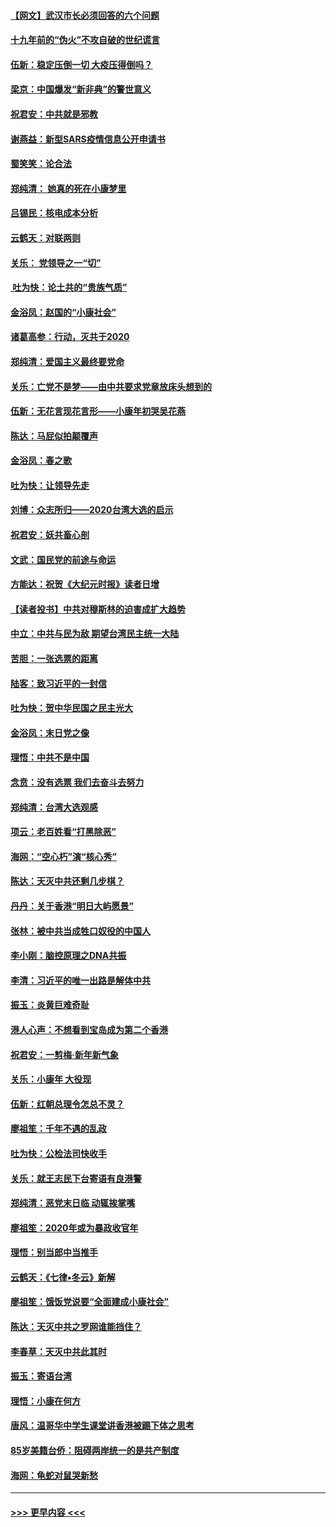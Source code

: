#### [【网文】武汉市长必须回答的六个问题](../pages/nsc993/n11813848.md?t=01230401) 
#### [十九年前的“伪火”不攻自破的世纪谎言](../pages/nsc993/n11813238.md?t=01230401) 
#### [伍新：稳定压倒一切 大疫压得倒吗？](../pages/nsc993/n11812634.md?t=01230401) 
#### [梁京：中国爆发“新非典”的警世意义](../pages/nsc993/n11812554.md?t=01230401) 
#### [祝君安：中共就是邪教](../pages/nsc993/n11812431.md?t=01230401) 
#### [谢燕益：新型SARS疫情信息公开申请书](../pages/nsc993/n11808840.md?t=01230401) 
#### [蜀笑笑：论合法](../pages/nsc993/n11808064.md?t=01230401) 
#### [郑纯清： 她真的死在小康梦里](../pages/nsc993/n11806623.md?t=01230401) 
#### [吕锡民：核电成本分析](../pages/nsc993/n11806284.md?t=01230401) 
#### [云鹤天：对联两则](../pages/nsc993/n11805957.md?t=01230401) 
#### [关乐： 党领导之一“切”](../pages/nsc993/n11804505.md?t=01230401) 
#### [ 吐为快：论土共的“贵族气质”](../pages/nsc993/n11804490.md?t=01230401) 
#### [金浴凤：赵国的“小康社会”](../pages/nsc993/n11804452.md?t=01230401) 
#### [诸葛高参：行动，灭共于2020](../pages/nsc993/n11804120.md?t=01230401) 
#### [郑纯清：爱国主义最终要党命](../pages/nsc993/n11802197.md?t=01230401) 
#### [关乐：亡党不是梦——由中共要求党章放床头想到的](../pages/nsc993/n11802156.md?t=01230401) 
#### [伍新：无花言现花言形——小康年初哭吴花燕](../pages/nsc993/n11800044.md?t=01230401) 
#### [陈达：马屁似拍颠覆声](../pages/nsc993/n11800010.md?t=01230401) 
#### [金浴凤：春之歌](../pages/nsc993/n11797687.md?t=01230401) 
#### [吐为快：让领导先走](../pages/nsc993/n11797512.md?t=01230401) 
#### [刘博：众志所归——2020台湾大选的启示](../pages/nsc993/n11796878.md?t=01230401) 
#### [祝君安：妖共畜心剖](../pages/nsc993/n11794273.md?t=01230401) 
#### [文武：国民党的前途与命运](../pages/nsc993/n11794198.md?t=01230401) 
#### [方能达：祝贺《大纪元时报》读者日增](../pages/nsc993/n11793807.md?t=01230401) 
#### [【读者投书】中共对穆斯林的迫害成扩大趋势](../pages/nsc993/n11791371.md?t=01230401) 
#### [中立：中共与民为敌 期望台湾民主统一大陆](../pages/nsc993/n11790392.md?t=01230401) 
#### [苦胆：一张选票的距离](../pages/nsc993/n11788914.md?t=01230401) 
#### [陆客：致习近平的一封信](../pages/nsc993/n11788867.md?t=01230401) 
#### [吐为快：贺中华民国之民主光大](../pages/nsc993/n11788618.md?t=01230401) 
#### [金浴凤：末日党之像](../pages/nsc993/n11787475.md?t=01230401) 
#### [理悟：中共不是中国](../pages/nsc993/n11787463.md?t=01230401) 
#### [念贲：没有选票  我们去奋斗去努力](../pages/nsc993/n11787398.md?t=01230401) 
#### [郑纯清：台湾大选观感](../pages/nsc993/n11786210.md?t=01230401) 
#### [项云：老百姓看“打黑除恶”](../pages/nsc993/n11785398.md?t=01230401) 
#### [海网：“空心朽”演“核心秀”](../pages/nsc993/n11783874.md?t=01230401) 
#### [陈达：天灭中共还剩几步棋？](../pages/nsc993/n11783719.md?t=01230401) 
#### [丹丹：关于香港“明日大屿愿景”](../pages/nsc993/n11783273.md?t=01230401) 
#### [张林：被中共当成牲口奴役的中国人](../pages/nsc993/n11782397.md?t=01230401) 
#### [李小刚：脑控原理之DNA共振](../pages/nsc993/n11780962.md?t=01230401) 
#### [李清：习近平的唯一出路是解体中共](../pages/nsc993/n11780866.md?t=01230401) 
#### [振玉：炎黄巨难奇耻](../pages/nsc993/n11779632.md?t=01230401) 
#### [港人心声：不想看到宝岛成为第二个香港](../pages/nsc993/n11778817.md?t=01230401) 
#### [祝君安：一剪梅‧新年新气象](../pages/nsc993/n11776340.md?t=01230401) 
#### [关乐：小康年 大役现](../pages/nsc993/n11774213.md?t=01230401) 
#### [伍新：红朝总理令怎总不灵？](../pages/nsc993/n11770813.md?t=01230401) 
#### [廖祖笙：千年不遇的乱政](../pages/nsc993/n11770373.md?t=01230401) 
#### [吐为快：公检法司快收手](../pages/nsc993/n11770359.md?t=01230401) 
#### [关乐：就王志民下台寄语有良港警](../pages/nsc993/n11769903.md?t=01230401) 
#### [郑纯清：恶党末日临 动辄挨掌嘴](../pages/nsc993/n11769356.md?t=01230401) 
#### [廖祖笙：2020年或为暴政收官年](../pages/nsc993/n11768216.md?t=01230401) 
#### [理悟：别当郎中当推手](../pages/nsc993/n11768243.md?t=01230401) 
#### [云鹤天：《七律▪冬云》新解](../pages/nsc993/n11768204.md?t=01230401) 
#### [廖祖笙：饿饭党说要“全面建成小康社会”](../pages/nsc993/n11767482.md?t=01230401) 
#### [陈达：天灭中共之罗网谁能挡住？](../pages/nsc993/n11767465.md?t=01230401) 
#### [李春草：天灭中共此其时](../pages/nsc993/n11767452.md?t=01230401) 
#### [振玉：寄语台湾](../pages/nsc993/n11767432.md?t=01230401) 
#### [理悟：小康在何方](../pages/nsc993/n11767394.md?t=01230401) 
#### [唐风：温哥华中学生课堂讲香港被踢下体之思考](../pages/nsc993/n11766848.md?t=01230401) 
#### [85岁美籍台侨：阻碍两岸统一的是共产制度](../pages/nsc993/n11765043.md?t=01230401) 
#### [海网：龟蛇对鼠哭新愁](../pages/nsc993/n11764895.md?t=01230401) 

----
#### [ >>> 更早内容 <<< ](../indexes/nsc993-earlier.md)
